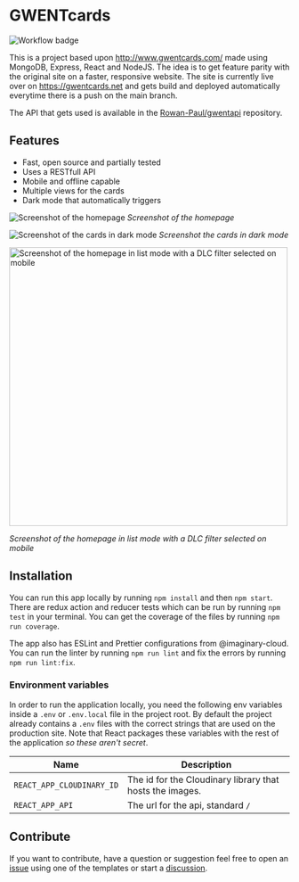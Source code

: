 # GWENTcards

![Workflow badge](https://github.com/Rowan-Paul/GWENTcards/actions/workflows/ci.yml/badge.svg)

This is a project based upon http://www.gwentcards.com/ made using MongoDB, Express, React and NodeJS. The idea is to get feature parity with the original site on a faster, responsive website. The site is currently live over on https://gwentcards.net and gets build and deployed automatically everytime there is a push on the main branch.

The API that gets used is available in the [Rowan-Paul/gwentapi](https://github.com/Rowan-Paul/gwentapi) repository.

## Features

 - Fast, open source and partially tested
 - Uses a RESTfull API
 - Mobile and offline capable
 - Multiple views for the cards
 - Dark mode that automatically triggers

![Screenshot of the homepage](https://user-images.githubusercontent.com/46132597/123640187-333ba780-d821-11eb-9d3c-ee46e8a02865.png)
_Screenshot of the homepage_

![Screenshot of the cards in dark mode](https://user-images.githubusercontent.com/46132597/123640399-69792700-d821-11eb-864d-4de2dc1adb51.png)
_Screenshot the cards in dark mode_

<img src="https://user-images.githubusercontent.com/46132597/123640983-050a9780-d822-11eb-8645-af7b94416690.png" alt="Screenshot of the homepage in list mode with a DLC filter selected on mobile" height="500px">

_Screenshot of the homepage in list mode with a DLC filter selected on mobile_


## Installation

You can run this app locally by running `npm install` and then `npm start`. There are redux action and reducer tests which can be run by running `npm test` in your terminal. You can get the coverage of the files by running `npm run coverage`.

The app also has ESLint and Prettier configurations from @imaginary-cloud. You can run the linter by running `npm run lint` and fix the errors by running `npm run lint:fix`.

### Environment variables

In order to run the application locally, you need the following env variables inside a ``.env`` or ``.env.local`` file in the project root. By default the project already contains a ``.env`` files with the correct strings that are used on the production site. Note that React packages these variables with the rest of the application *so these aren't secret*.

| Name                        	| Description                                              	|
|-----------------------------	|----------------------------------------------------------	|
| ``REACT_APP_CLOUDINARY_ID`` 	| The id for the Cloudinary library that hosts the images. 	|
| ``REACT_APP_API``           	| The url for the api, standard ``/``                      	|

## Contribute

If you want to contribute, have a question or suggestion feel free to open an [issue](https://github.com/Rowan-Paul/GWENTcards/issues/new/choose) using one of the templates or start a [discussion](https://github.com/Rowan-Paul/GWENTcards/discussions).
